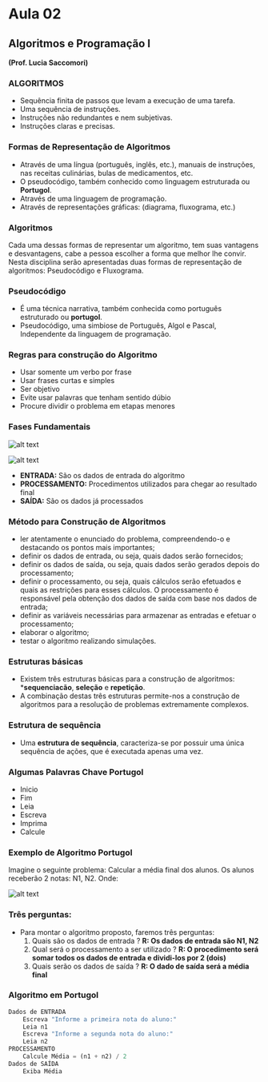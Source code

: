 # Aula 02 #

## Algoritmos e Programação I ##

**(Prof. Lucia Saccomori)**

### ALGORITMOS ###

 + Sequência finita de passos que levam a execução de uma tarefa.
 + Uma sequência de instruções.
 + Instruções não redundantes e nem subjetivas.
 + Instruções claras e precisas.

### Formas de Representação de Algoritmos ###

 + Através de uma língua (português, inglês, etc.), manuais de instruções, nas receitas culinárias, bulas de medicamentos, etc.
 + O pseudocódigo, também conhecido como linguagem estruturada ou **Portugol**.
 + Através de uma linguagem de programação.
 + Através de representações gráficas: (diagrama, fluxograma, etc.)

### Algoritmos ###

Cada uma dessas formas de representar um algoritmo, tem suas vantagens e desvantagens, cabe a pessoa escolher a forma que melhor lhe convir. Nesta disciplina serão apresentadas duas formas de representação de algoritmos: Pseudocódigo e Fluxograma.

### Pseudocódigo ###

 + É uma técnica narrativa, também conhecida como português estruturado ou **portugol**.
 + Pseudocódigo, uma simbiose de Português, Algol e Pascal, Independente da linguagem de programação.

### Regras para construção do Algoritmo ###

 + Usar somente um verbo por frase
 + Usar frases curtas e simples
 + Ser objetivo
 + Evite usar palavras que tenham sentido dúbio
 + Procure dividir o problema em etapas menores

### Fases Fundamentais ###

![alt text](https://github.com/gabcorrea/ads-senacRS/blob/master/algoritmos-e-programacao-i/aula-02/img/fases-fundamentais.png "Fases Fundamentais")

![alt text](https://github.com/gabcorrea/ads-senacRS/blob/master/algoritmos-e-programacao-i/aula-02/img/fases.png "Fases Fundamentais")

 + **ENTRADA:** São os dados de entrada do algoritmo
 + **PROCESSAMENTO:** Procedimentos utilizados para chegar ao resultado final
 + **SAÍDA:** São os dados já processados

### Método para Construção de Algoritmos ###

 + ler atentamente o enunciado do problema, compreendendo-o e destacando os pontos mais importantes;
 + definir os dados de entrada, ou seja, quais dados serão fornecidos;
 + definir os dados de saída, ou seja, quais dados serão gerados depois do processamento;
 + definir o processamento, ou seja, quais cálculos serão efetuados e quais as restrições para esses cálculos. O processamento é responsável pela obtenção dos dados de saída com base nos dados de entrada;
 + definir as variáveis necessárias para armazenar as entradas e efetuar o processamento;
 + elaborar o algoritmo;
 + testar o algoritmo realizando simulações.

### Estruturas básicas ###

 + Existem três estruturas básicas para a construção de algoritmos: ***sequenciacão**, **seleção** e **repetição**.
 + A combinação destas três estruturas permite-nos a construção de algoritmos para a resolução de problemas extremamente complexos.

### Estrutura de sequência ###

 + Uma **estrutura de sequência**, caracteriza-se por possuir uma única sequência de ações, que é executada apenas uma vez.

### Algumas Palavras Chave Portugol ###
 + Inicio
 + Fim
 + Leia
 + Escreva
 + Imprima
 + Calcule

### Exemplo de Algoritmo Portugol ###

Imagine o seguinte problema: Calcular a média final dos alunos. Os alunos receberão 2 notas: N1, N2. Onde:

![alt text](https://github.com/gabcorrea/ads-senacRS/blob/master/algoritmos-e-programacao-i/aula-02/img/exemplo-01.png "Exemplo")

### Três perguntas: ###
 + Para montar o algoritmo proposto, faremos três perguntas:
 	1. Quais são os dados de entrada ? **R: Os dados de entrada são N1, N2**
 	2. Qual será o processamento a ser utilizado ? **R: O procedimento será somar todos os dados de entrada e dividi-los por 2 (dois)**
 	3. Quais serão os dados de saída ? **R: O dado de saída será a média final**

### Algoritmo em Portugol ###

```javascript
Dados de ENTRADA
	Escreva "Informe a primeira nota do aluno:"
	Leia n1
	Escreva "Informe a segunda nota do aluno:"
	Leia n2
PROCESSAMENTO
	Calcule Média = (n1 + n2) / 2
Dados de SAÍDA
	Exiba Média
```